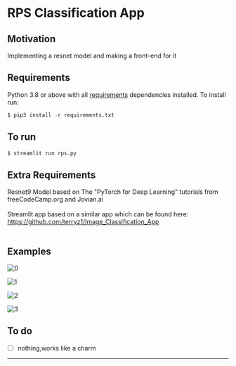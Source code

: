 # RPS Classification App
## Motivation
Implementing a resnet model and making a front-end for it
## Requirements
Python 3.8 or above with all [requirements](requirements.txt) dependencies installed. To install run:
```python
$ pip3 install -r requirements.txt
```
## To run
```python
$ streamlit run rps.py
```
## Extra Requirements
Resnet9 Model based on The "PyTorch for Deep Learning" tutorials from freeCodeCamp.org and Jovian.ai</br> </br>
Streamlit app based on a similar app which can be found here: https://github.com/terryz1/Image_Classification_App </br> </br>
## Examples

![0](https://user-images.githubusercontent.com/52780573/99145231-00c6ab00-2693-11eb-8396-554ae84153ff.PNG)

![1](https://user-images.githubusercontent.com/52780573/99145235-08864f80-2693-11eb-885c-dba960b6329c.PNG)

![2](https://user-images.githubusercontent.com/52780573/99145242-12a84e00-2693-11eb-9099-a837d8bd967b.PNG)

![3](https://user-images.githubusercontent.com/52780573/99145246-1cca4c80-2693-11eb-853d-71776bc77d8e.PNG)

## To do
- [ ] nothing,works like a charm
---







